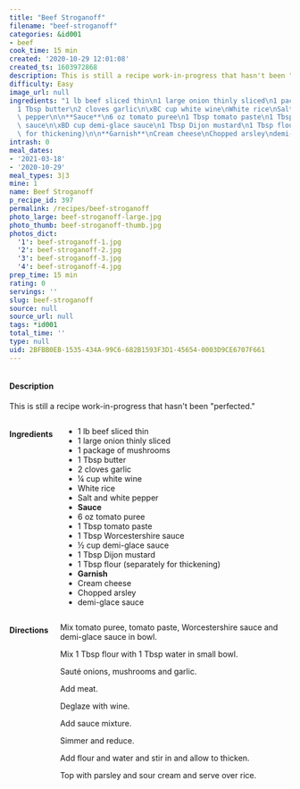 ```yaml
---
title: "Beef Stroganoff"
filename: "beef-stroganoff"
categories: &id001
- beef
cook_time: 15 min
created: '2020-10-29 12:01:08'
created_ts: 1603972868
description: This is still a recipe work-in-progress that hasn't been "perfected."
difficulty: Easy
image_url: null
ingredients: "1 lb beef sliced thin\n1 large onion thinly sliced\n1 package of mushrooms\n\
  1 Tbsp butter\n2 cloves garlic\n\xBC cup white wine\nWhite rice\nSalt and white\
  \ pepper\n\n**Sauce**\n6 oz tomato puree\n1 Tbsp tomato paste\n1 Tbsp Worcestershire\
  \ sauce\n\xBD cup demi-glace sauce\n1 Tbsp Dijon mustard\n1 Tbsp flour (separately\
  \ for thickening)\n\n**Garnish**\nCream cheese\nChopped arsley\ndemi-glace sauce"
intrash: 0
meal_dates:
- '2021-03-18'
- '2020-10-29'
meal_types: 3|3
mine: 1
name: Beef Stroganoff
p_recipe_id: 397
permalink: /recipes/beef-stroganoff
photo_large: beef-stroganoff-large.jpg
photo_thumb: beef-stroganoff-thumb.jpg
photos_dict:
  '1': beef-stroganoff-1.jpg
  '2': beef-stroganoff-2.jpg
  '3': beef-stroganoff-3.jpg
  '4': beef-stroganoff-4.jpg
prep_time: 15 min
rating: 0
servings: ''
slug: beef-stroganoff
source: null
source_url: null
tags: *id001
total_time: ''
type: null
uid: 2BFBB0EB-1535-434A-99C6-682B1593F3D1-45654-0003D9CE6707F661
---
```

<div class="large-8 medium-7 columns" id="writeup">		<div id="description"><h4>Description</h4>
<div class="box box-description content"><p>This is still a recipe work-in-progress that hasn't been &quot;perfected.&quot;</p>
</div></div>	</div><!-- #writeup -->
</div><!-- #row-one -->
<div class="row" id="row-two">	<div class="medium-4 small-5 columns" id="ingredients"><h4>Ingredients</h4><div class="box box-ingredients content"><ul>
<li>1 lb beef sliced thin</li>
<li>1 large onion thinly sliced</li>
<li>1 package of mushrooms</li>
<li>1 Tbsp butter</li>
<li>2 cloves garlic</li>
<li>¼ cup white wine</li>
<li>White rice</li>
<li>Salt and white pepper</li>
<li><strong>Sauce</strong></li>
<li>6 oz tomato puree</li>
<li>1 Tbsp tomato paste</li>
<li>1 Tbsp Worcestershire sauce</li>
<li>½ cup demi-glace sauce</li>
<li>1 Tbsp Dijon mustard</li>
<li>1 Tbsp flour (separately for thickening)</li>
<li><strong>Garnish</strong></li>
<li>Cream cheese</li>
<li>Chopped arsley</li>
<li>demi-glace sauce</li>
</ul>
</div>	</div>	<div class="medium-6 small-7 columns" id="directions"><h4>Directions</h4><div class="box box-directions content"><p>Mix tomato puree, tomato paste, Worcestershire sauce and demi-glace sauce in bowl.</p>
<p>Mix 1 Tbsp flour with 1 Tbsp water in small bowl.</p>
<p>Sauté onions, mushrooms and garlic.</p>
<p>Add meat.</p>
<p>Deglaze with wine.</p>
<p>Add sauce mixture.</p>
<p>Simmer and reduce.</p>
<p>Add flour and water and stir in and allow to thicken.</p>
<p>Top with parsley and sour cream and serve over rice.</p>
</div>	</div>